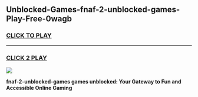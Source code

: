 
## Unblocked-Games-fnaf-2-unblocked-games-Play-Free-0wagb
<h3>
<a href="https://premium76.site?title=fnaf-2-unblocked-games&ref=12A">CLICK TO PLAY</a></h3>
<hr>

<h3>
<a href="https://premium76.site?title=fnaf-2-unblocked-games&ref=12A">CLICK 2 PLAY</a>
  
</h3>

<a href="https://premium76.site?title=fnaf-2-unblocked-games&ref=12A"><img src="https://clearcache.store/games.png"></a>


**fnaf-2-unblocked-games games unblocked: Your Gateway to Fun and Accessible Online Gaming**
